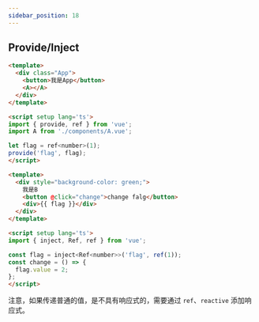 ```yaml
---
sidebar_position: 18
---
```


## Provide/Inject

```html title="父组件提供数据"
<template>
  <div class="App">
    <button>我是App</button>
    <A></A>
  </div>
</template>

<script setup lang='ts'>
import { provide, ref } from 'vue';
import A from './components/A.vue';

let flag = ref<number>(1);
provide('flag', flag);
</script>
```

```html title="子组件接收数据"
<template>
  <div style="background-color: green;">
    我是B
    <button @click="change">change falg</button>
    <div>{{ flag }}</div>
  </div>
</template>

<script setup lang='ts'>
import { inject, Ref, ref } from 'vue';

const flag = inject<Ref<number>>('flag', ref(1));
const change = () => {
  flag.value = 2;
};
</script>
```

注意，如果传递普通的值，是不具有响应式的，需要通过 `ref`、`reactive` 添加响应式。
